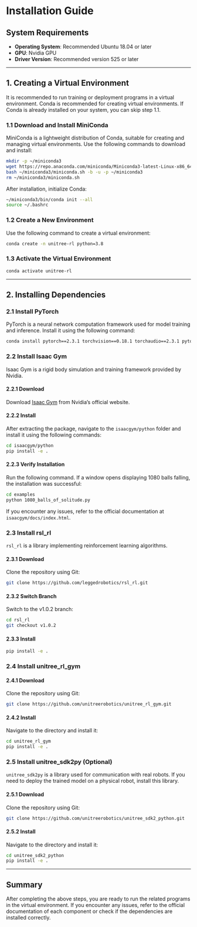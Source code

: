 # Installation Guide

## System Requirements

- **Operating System**: Recommended Ubuntu 18.04 or later  
- **GPU**: Nvidia GPU  
- **Driver Version**: Recommended version 525 or later  

---

## 1. Creating a Virtual Environment

It is recommended to run training or deployment programs in a virtual environment. Conda is recommended for creating virtual environments. If Conda is already installed on your system, you can skip step 1.1.

### 1.1 Download and Install MiniConda

MiniConda is a lightweight distribution of Conda, suitable for creating and managing virtual environments. Use the following commands to download and install:

```bash
mkdir -p ~/miniconda3
wget https://repo.anaconda.com/miniconda/Miniconda3-latest-Linux-x86_64.sh -O ~/miniconda3/miniconda.sh
bash ~/miniconda3/miniconda.sh -b -u -p ~/miniconda3
rm ~/miniconda3/miniconda.sh
```

After installation, initialize Conda:

```bash
~/miniconda3/bin/conda init --all
source ~/.bashrc
```

### 1.2 Create a New Environment

Use the following command to create a virtual environment:

```bash
conda create -n unitree-rl python=3.8
```

### 1.3 Activate the Virtual Environment

```bash
conda activate unitree-rl
```

---

## 2. Installing Dependencies

### 2.1 Install PyTorch

PyTorch is a neural network computation framework used for model training and inference. Install it using the following command:

```bash
conda install pytorch==2.3.1 torchvision==0.18.1 torchaudio==2.3.1 pytorch-cuda=12.1 -c pytorch -c nvidia
```

### 2.2 Install Isaac Gym

Isaac Gym is a rigid body simulation and training framework provided by Nvidia.

#### 2.2.1 Download

Download [Isaac Gym](https://developer.nvidia.com/isaac-gym) from Nvidia’s official website.

#### 2.2.2 Install

After extracting the package, navigate to the `isaacgym/python` folder and install it using the following commands:

```bash
cd isaacgym/python
pip install -e .
```

#### 2.2.3 Verify Installation

Run the following command. If a window opens displaying 1080 balls falling, the installation was successful:

```bash
cd examples
python 1080_balls_of_solitude.py
```

If you encounter any issues, refer to the official documentation at `isaacgym/docs/index.html`.

### 2.3 Install rsl_rl

`rsl_rl` is a library implementing reinforcement learning algorithms.

#### 2.3.1 Download

Clone the repository using Git:

```bash
git clone https://github.com/leggedrobotics/rsl_rl.git
```

#### 2.3.2 Switch Branch

Switch to the v1.0.2 branch:

```bash
cd rsl_rl
git checkout v1.0.2
```

#### 2.3.3 Install

```bash
pip install -e .
```

### 2.4 Install unitree_rl_gym

#### 2.4.1 Download

Clone the repository using Git:

```bash
git clone https://github.com/unitreerobotics/unitree_rl_gym.git
```

#### 2.4.2 Install

Navigate to the directory and install it:

```bash
cd unitree_rl_gym
pip install -e .
```

### 2.5 Install unitree_sdk2py (Optional)

`unitree_sdk2py` is a library used for communication with real robots. If you need to deploy the trained model on a physical robot, install this library.

#### 2.5.1 Download

Clone the repository using Git:

```bash
git clone https://github.com/unitreerobotics/unitree_sdk2_python.git
```

#### 2.5.2 Install

Navigate to the directory and install it:

```bash
cd unitree_sdk2_python
pip install -e .
```

---

## Summary

After completing the above steps, you are ready to run the related programs in the virtual environment. If you encounter any issues, refer to the official documentation of each component or check if the dependencies are installed correctly.

